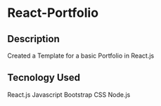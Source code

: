 # React-Portfolio

## Description

Created a Template for a basic Portfolio in React.js

## Tecnology Used

React.js
Javascript
Bootstrap
CSS
Node.js

